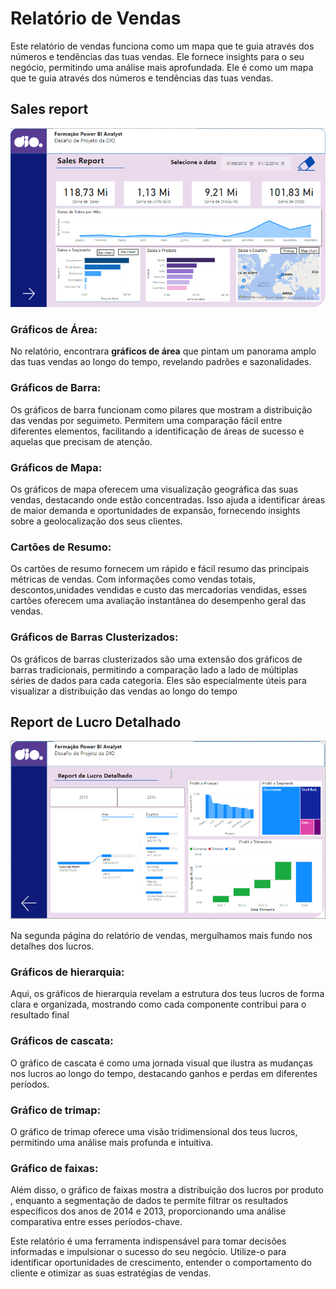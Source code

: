 # Relatório de Vendas

Este relatório de vendas funciona como um mapa que te guia através dos números e tendências das tuas vendas. Ele fornece insights para o seu negócio, permitindo uma análise mais aprofundada. Ele é como um mapa que te guia através dos números e tendências das tuas vendas.

## Sales report
![Tabelas](https://github.com/1GM1910/Relatorio-Vendas-BI/blob/main/assets/sales_report.png)

### Gráficos de Área:
No relatório, encontrara **gráficos de área** que pintam um panorama amplo das tuas vendas ao longo do tempo, revelando padrões e sazonalidades.

### Gráficos de Barra:
Os gráficos de barra funcionam como pilares que mostram a distribuição das vendas por seguimeto. Permitem uma comparação fácil entre diferentes elementos, facilitando a identificação de áreas de sucesso e aquelas que precisam de atenção.

### Gráficos de Mapa:
Os gráficos de mapa oferecem uma visualização geográfica das suas vendas, destacando onde estão concentradas. Isso ajuda a identificar áreas de maior demanda e oportunidades de expansão, fornecendo insights sobre a geolocalização dos seus clientes.

### Cartões de Resumo:
Os cartões de resumo fornecem um rápido e fácil resumo das principais métricas de vendas. Com informações como vendas totais, descontos,unidades vendidas e custo das mercadorias vendidas, esses cartões oferecem uma avaliação instantânea do desempenho geral das vendas.

### Gráficos de Barras Clusterizados:
Os gráficos de barras clusterizados são uma extensão dos gráficos de barras tradicionais, permitindo a comparação lado a lado de múltiplas séries de dados para cada categoria. Eles são especialmente úteis para visualizar a distribuição das vendas ao longo do tempo

## Report de Lucro Detalhado
![Tabelas](https://github.com/1GM1910/Relatorio-Vendas-BI/blob/main/assets/report_lucro_detalhado.png)

Na segunda página do relatório de vendas, mergulhamos mais fundo nos detalhes dos lucros.

### Gráficos de hierarquia:
Aqui, os gráficos de hierarquia revelam a estrutura dos teus lucros de forma clara e organizada, mostrando como cada componente contribui para o resultado final

### Gráficos de cascata:
O gráfico de cascata é como uma jornada visual que ilustra as mudanças nos lucros ao longo do tempo, destacando ganhos e perdas em diferentes períodos.

### Gráfico de trimap:
O gráfico de trimap oferece uma visão tridimensional dos teus lucros, permitindo uma análise mais profunda e intuitiva.

### Gráfico de faixas:
Além disso, o gráfico de faixas mostra a distribuição dos lucros por produto , enquanto a segmentação de dados te permite filtrar os resultados específicos dos anos de 2014 e 2013, proporcionando uma análise comparativa entre esses períodos-chave. 

Este relatório é uma ferramenta indispensável para tomar decisões informadas e impulsionar o sucesso do seu negócio. Utilize-o para identificar oportunidades de crescimento, entender o comportamento do cliente e otimizar as suas estratégias de vendas.


